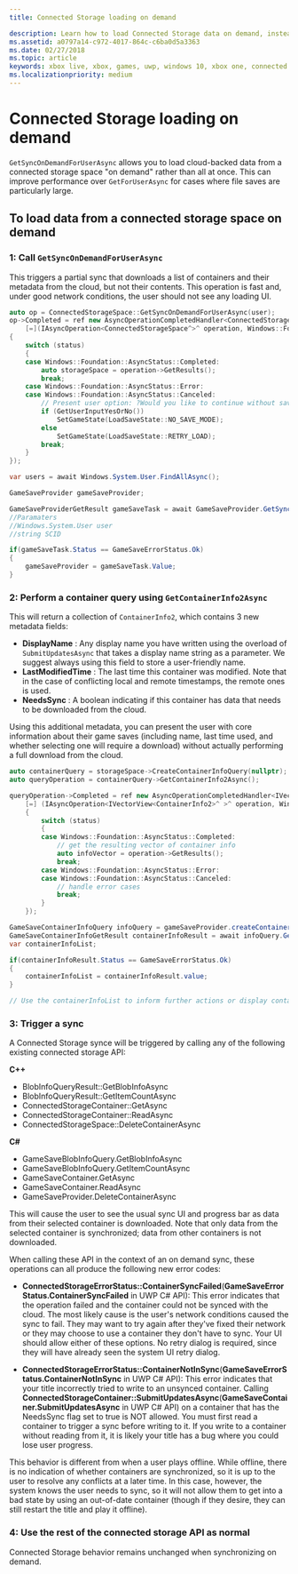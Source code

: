 ```yaml
---
title: Connected Storage loading on demand

description: Learn how to load Connected Storage data on demand, instead of all at once.
ms.assetid: a0797a14-c972-4017-864c-c6ba0d5a3363
ms.date: 02/27/2018
ms.topic: article
keywords: xbox live, xbox, games, uwp, windows 10, xbox one, connected storage
ms.localizationpriority: medium
---
```

# Connected Storage loading on demand

`GetSyncOnDemandForUserAsync` allows you to load cloud-backed data from a connected storage space "on demand" rather than all at once. This can improve performance over `GetForUserAsync` for cases where file saves are particularly large.

## To load data from a connected storage space on demand

### 1:  Call `GetSyncOnDemandForUserAsync`

This triggers a partial sync that downloads a list of containers and their metadata from the cloud, but not their contents. This operation is fast and, under good network conditions, the user should not see any loading UI.

```cpp
auto op = ConnectedStorageSpace::GetSyncOnDemandForUserAsync(user);
op->Completed = ref new AsyncOperationCompletedHandler<ConnectedStorageSpace^>(
    [=](IAsyncOperation<ConnectedStorageSpace^>^ operation, Windows::Foundation::AsyncStatus status)
{
    switch (status)
    {
    case Windows::Foundation::AsyncStatus::Completed:
        auto storageSpace = operation->GetResults();
        break;
    case Windows::Foundation::AsyncStatus::Error:
    case Windows::Foundation::AsyncStatus::Canceled:
        // Present user option: ?Would you like to continue without saving progress??
        if (GetUserInputYesOrNo())
            SetGameState(LoadSaveState::NO_SAVE_MODE);
        else
            SetGameState(LoadSaveState::RETRY_LOAD);
        break;
    }
});
```

```csharp
var users = await Windows.System.User.FindAllAsync();

GameSaveProvider gameSaveProvider;

GameSaveProviderGetResult gameSaveTask = await GameSaveProvider.GetSyncOnDemandForUserAsync(users[0], context.AppConfig.ServiceConfigurationId); 
//Paramaters
//Windows.System.User user
//string SCID

if(gameSaveTask.Status == GameSaveErrorStatus.Ok)
{
    gameSaveProvider = gameSaveTask.Value;
}
```


### 2:  Perform a container query using `GetContainerInfo2Async`

This will return a collection of `ContainerInfo2`, which contains 3 new metadata fields:

- **DisplayName** : Any display name you have written using the overload of `SubmitUpdatesAsync` that takes a display name string as a parameter. We suggest always using this field to store a user-friendly name.
- **LastModifiedTime** : The last time this container was modified. Note that in the case of conflicting local and remote timestamps, the remote ones is used.
- **NeedsSync** : A boolean indicating if this container has data that needs to be downloaded from the cloud.

Using this additional metadata, you can present the user with core information about their game saves (including name, last time used, and whether selecting one will require a download) without actually performing a full download from the cloud.

```cpp
auto containerQuery = storageSpace->CreateContainerInfoQuery(nullptr); //return list of containers in ConnectedStorageSpace
auto queryOperation = containerQuery->GetContainerInfo2Async();

queryOperation->Completed = ref new AsyncOperationCompletedHandler<IVectorView<ContainerInfo2>^ >( 
    [=] (IAsyncOperation<IVectorView<ContainerInfo2>^ >^ operation, Windows::Foundation::AsyncStatus status)
    {
        switch (status)
        {
        case Windows::Foundation::AsyncStatus::Completed:
            // get the resulting vector of container info
            auto infoVector = operation->GetResults();
            break;
        case Windows::Foundation::AsyncStatus::Error:
        case Windows::Foundation::AsyncStatus::Canceled:
            // handle error cases
            break;
        }
    });
```

```csharp
GameSaveContainerInfoQuery infoQuery = gameSaveProvider.createContainerInfoQuery();
GameSaveContainerInfoGetResult containerInfoResult = await infoQuery.GetContainerInfoAsync();
var containerInfoList;

if(containerInfoResult.Status == GameSaveErrorStatus.Ok)
{
    containerInfoList = containerInfoResult.value;
}

// Use the containerInfoList to inform further actions or display container data to user. 
```

### 3:  Trigger a sync

A Connected Storage synce will be triggered by calling any of the following existing connected storage API:

**C++**

- BlobInfoQueryResult::GetBlobInfoAsync
- BlobInfoQueryResult::GetItemCountAsync
- ConnectedStorageContainer::GetAsync
- ConnectedStorageContainer::ReadAsync
- ConnectedStorageSpace::DeleteContainerAsync

**C#**

- GameSaveBlobInfoQuery.GetBlobInfoAsync
- GameSaveBlobInfoQuery.GetItemCountAsync
- GameSaveContainer.GetAsync
- GameSaveContainer.ReadAsync
- GameSaveProvider.DeleteContainerAsync

This will cause the user to see the usual sync UI and progress bar as data from their selected container is downloaded. Note that only data from the selected container is synchronized; data from other containers is not downloaded.

When calling these API in the context of an on demand sync, these operations can all produce the following new error codes:

-   **ConnectedStorageErrorStatus::ContainerSyncFailed**(**GameSaveErrorStatus.ContainerSyncFailed** in UWP C# API): This error indicates that the operation failed and the container could not be synced with the cloud. The most likely cause is the user's network conditions caused the sync to fail. They may want to try again after they've fixed their network or they may choose to use a container they don't have to sync. Your UI should allow either of these options. No retry dialog is required, since they will have already seen the system UI retry dialog.

-   **ConnectedStorageErrorStatus::ContainerNotInSync**(**GameSaveErrorStatus.ContainerNotInSync** in UWP C# API): This error indicates that your title incorrectly tried to write to an unsynced container. Calling **ConnectedStorageContainer::SubmitUpdatesAsync**(**GameSaveContainer.SubmitUpdatesAsync** in UWP C# API) on a container that has the NeedsSync flag set to true is NOT allowed. You must first read a container to trigger a sync before writing to it. If you write to a container without reading from it, it is likely your title has a bug where you could lose user progress.

This behavior is different from when a user plays offline. While offline, there is no indication of whether containers are synchronized, so it is up to the user to resolve any conflicts at a later time. In this case, however, the system knows the user needs to sync, so it will not allow them to get into a bad state by using an out-of-date container (though if they desire, they can still restart the title and play it offline).

### 4:  Use the rest of the connected storage API as normal

Connected Storage behavior remains unchanged when synchronizing on demand.
